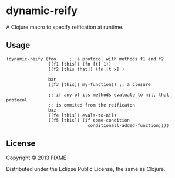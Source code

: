 # dynamic-reify

A Clojure macro to specify reification at runtime.

## Usage



    (dynamic-reify (foo     ;; a protocol with methods f1 and f2
                    ((f1 [this]) (fn [t] 1))
                    ((f2 [this that]) (fn [t x] )

                    bar
                    ((f3 [this]) my-function)) ;; a closure

                    ;; if any of its methods evaluate to nil, that protocol
                    ;; is ommited from the reificaton
                    baz
                    ((f4 [this]) evals-to-nil)
                    ((f5 [this]) (if some-condition
                                   conditionall-added-function))))

## License

Copyright © 2013 FIXME

Distributed under the Eclipse Public License, the same as Clojure.
